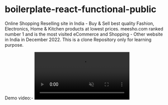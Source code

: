 # boilerplate-react-functional-public

Online Shopping Reselling site in India - Buy & Sell best quality Fashion, Electronics, Home & Kitchen products at lowest prices. meesho.com ranked number 1 and is the most visited eCommerce and Shopping - Other website in India in December 2022. This is a clone Repository only for learning purpose.

Demo video:-
<video src="https://d3dyfaf3iutrxo.cloudfront.net/general/upload/e449406acecb4a1186ae9cc77a55933f.mp4" controls autoplay muted>
